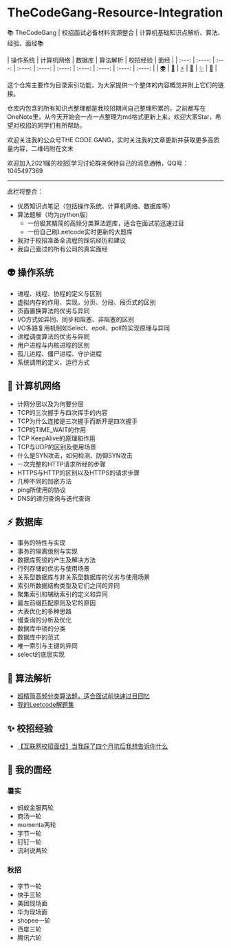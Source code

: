 # TheCodeGang-Resource-Integration
📚 TheCodeGang | 校招面试必备材料资源整合 | 计算机基础知识点解析、算法、经验、面经📚


| 操作系统 | 计算机网络 | 数据库 | 算法解析 | 校招经验 | 面经 |
| :---: | :----: | :---: | :----: | :----: | :----: | :----: | :----: | :----: | :----: |
| [:alien:](#alien-操作系统) | [:penguin:](#penguin-计算机网络) | [:zap:](#zap-数据库) | [:egg:](#egg-算法解析) | [:sparkles:](#sparkles-校招经验) | [:see_no_evil:](#see_no_evil-我的面经) |


这个仓库主要作为目录索引功能，为大家提供一个整体的内容概览并附上它们的链接。

仓库内包含的所有知识点整理都是我校招期间自己整理积累的，之前都写在OneNote里，从今天开始会一点一点整理为md格式更新上来，欢迎大家Star，希望对校招的同学们有所帮助。

欢迎关注我的公众号THE CODE GANG，实时关注我的文章更新并获取更多高质量内容，二维码附在文末

欢迎加入2021届的校招|学习讨论群来保持自己的消息通畅，QQ号：1045497369

-------

此栏将整合：

- 优质知识点笔记（包括操作系统、计算机网络、数据库等）
- 算法题解（均为python版）
  - 一份极其精简的高频分类算法题库，适合在面试前迅速过目
  - 一份自己刷Leetcode实时更新的大题库
- 我对于校招准备全流程的踩坑经历和建议
- 我自己面过的所有公司的真实面经



## :alien: 操作系统

- 进程、线程、协程的定义与区别
- 虚拟内存的作用、实现，分页、分段、段页式的区别
- 页面置换算法的优劣与异同
- I/O方式如异同、同步和阻塞、非阻塞的区别
- I/O多路复用机制如Select、epoll、poll的实现原理与异同
- 进程调度算法的优劣与异同
- 用户进程与内核进程的区别
- 孤儿进程、僵尸进程、守护进程
- 系统调用的定义、运行方式

## :penguin: 计算机网络

- 计网分层以及为何要分层
- TCP的三次握手与四次挥手的内容
- TCP为什么连接是三次握手而断开是四次握手
- TCP的TIME_WAIT的作用
- TCP KeepAlive的原理和作用
- TCP与UDP的区别及使用场景
- 什么是SYN攻击，如何检测、防御SYN攻击
- 一次完整的HTTP请求所经的步骤
- HTTPS与HTTP的区别以及HTTPS的请求步骤
- 几种不同的加密方法
- ping所使用的协议
- DNS的递归查询与迭代查询

## :zap:  数据库

- 事务的特性与实现
- 事务的隔离级别与实现
- 数据库死锁的产生及解决方法
- 行列存储的优劣与使用场景
- 关系型数据库与非关系型数据库的优劣与使用场景
- 索引所数据结构类型及它们之间的异同
- 聚集索引和辅助索引的定义和异同
- 最左前缀匹配原则及它的原因
- 大表优化的多种思路
- 慢查询的分析及优化
- 数据库中锁的分类
- 数据库中的范式
- 唯一索引与主键的异同
- select的底层实现

## :egg: 算法解析

- [超精简高频分类算法题，适合面试前快速过目回忆](<https://github.com/realnumber666/Algorithm_classification> )
- [我的Leetcode解题集](<https://github.com/realnumber666/LeetCodeEveryday> )

## :sparkles: 校招经验
- [【互联网校招面经】当我踩了四个月坑后我想告诉你什么](https://mp.weixin.qq.com/s/kXR5Vkw_rPGS0UpkwOD7gA)
## :see_no_evil: 我的面经

### 暑实

- 蚂蚁金服两轮
- 商汤一轮
- momenta两轮
- 字节一轮
- 钉钉一轮
- 流利说两轮


### 秋招

- 字节一轮
- 快手三轮
- 美团现场面
- 华为现场面
- shopee一轮
- 百度三轮
- 腾讯六轮


